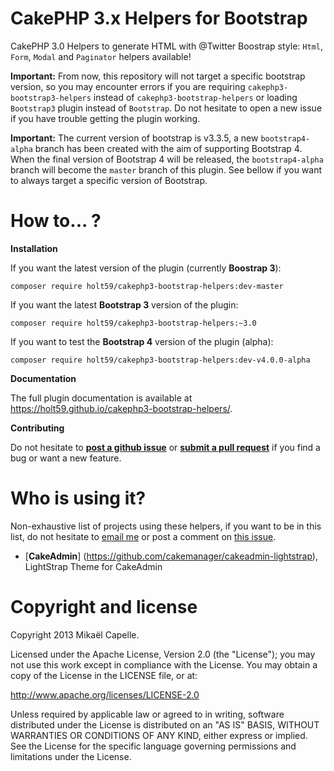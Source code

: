 CakePHP 3.x Helpers for Bootstrap
=================================

CakePHP 3.0 Helpers to generate HTML with @Twitter Boostrap style: `Html`, `Form`, `Modal` and `Paginator` helpers available!

**Important:** From now, this repository will not target a specific bootstrap version, so you may encounter errors if you are requiring `cakephp3-bootstrap3-helpers` instead of `cakephp3-bootstrap-helpers` or loading `Bootstrap3` plugin instead of `Bootstrap`. Do not hesitate to open a new issue if you have trouble getting the plugin working.

**Important:** The current version of bootstrap is v3.3.5, a new `bootstrap4-alpha` branch has been created with the aim of supporting Bootstrap 4. When the final version of Bootstrap 4 will be released, the `bootstrap4-alpha` branch will become the `master` branch of this plugin. See bellow if you want to always target a specific version of Bootstrap.

How to... ?
===========

**Installation**

If you want the latest version of the plugin (currently **Boostrap 3**):
```
composer require holt59/cakephp3-bootstrap-helpers:dev-master
```

If you want the latest **Bootstrap 3** version of the plugin:
```
composer require holt59/cakephp3-bootstrap-helpers:~3.0
```

If you want to test the **Bootstrap 4** version of the plugin (alpha):
```
composer require holt59/cakephp3-bootstrap-helpers:dev-v4.0.0-alpha
```

**Documentation**

The full plugin documentation is available at https://holt59.github.io/cakephp3-bootstrap-helpers/.

**Contributing**

Do not hesitate to [**post a github issue**](https://github.com/Holt59/cakephp3-bootstrap-helpers/issues/new) or [**submit a pull request**](https://github.com/Holt59/cakephp3-bootstrap-helpers/pulls) if you find a bug or want a new feature.

Who is using it?
================

Non-exhaustive list of projects using these helpers, if you want to be in this list, do not hesitate to [email me](mailto:capelle.mikael@gmail.com) or post a comment on [this issue](https://github.com/Holt59/cakephp3-bootstrap-helpers/issues/32).

 - [**CakeAdmin**] (https://github.com/cakemanager/cakeadmin-lightstrap), LightStrap Theme for CakeAdmin

Copyright and license
=====================

Copyright 2013 Mikaël Capelle.

Licensed under the Apache License, Version 2.0 (the "License"); you may not use this work except in compliance with the License. You may obtain a copy of the License in the LICENSE file, or at:

http://www.apache.org/licenses/LICENSE-2.0

Unless required by applicable law or agreed to in writing, software distributed under the License is distributed on an "AS IS" BASIS, WITHOUT WARRANTIES OR CONDITIONS OF ANY KIND, either express or implied. See the License for the specific language governing permissions and limitations under the License.
